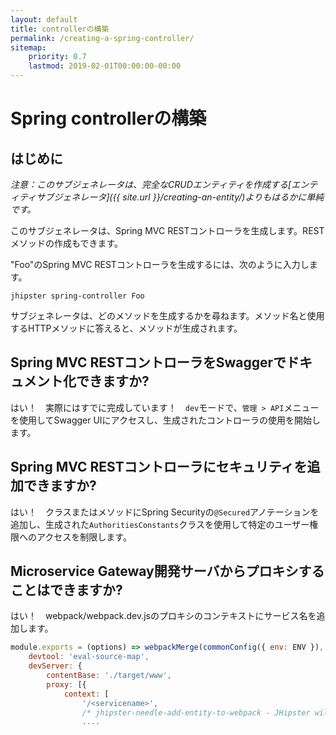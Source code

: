 ```yaml
---
layout: default
title: controllerの構築
permalink: /creating-a-spring-controller/
sitemap:
    priority: 0.7
    lastmod: 2019-02-01T00:00:00-00:00
---
```


# <i class="fa fa-bolt"></i> Spring controllerの構築

## はじめに

_注意：このサブジェネレータは、完全なCRUDエンティティを作成する[エンティティサブジェネレータ]({{ site.url }}/creating-an-entity/)よりもはるかに単純です。_

このサブジェネレータは、Spring MVC RESTコントローラを生成します。RESTメソッドの作成もできます。

"Foo"のSpring MVC RESTコントローラを生成するには、次のように入力します。

`jhipster spring-controller Foo`

サブジェネレータは、どのメソッドを生成するかを尋ねます。メソッド名と使用するHTTPメソッドに答えると、メソッドが生成されます。

## Spring MVC RESTコントローラをSwaggerでドキュメント化できますか?

はい！　実際にはすでに完成しています！　`dev`モードで、`管理 > API`メニューを使用してSwagger UIにアクセスし、生成されたコントローラの使用を開始します。

## Spring MVC RESTコントローラにセキュリティを追加できますか?

はい！　クラスまたはメソッドにSpring Securityの`@Secured`アノテーションを追加し、生成された`AuthoritiesConstants`クラスを使用して特定のユーザー権限へのアクセスを制限します。

## Microservice Gateway開発サーバからプロキシすることはできますか?

はい！　webpack/webpack.dev.jsのプロキシのコンテキストにサービス名を追加します。
```javascript
module.exports = (options) => webpackMerge(commonConfig({ env: ENV }), {
    devtool: 'eval-source-map',
    devServer: {
        contentBase: './target/www',
        proxy: [{
            context: [
                '/<servicename>',
                /* jhipster-needle-add-entity-to-webpack - JHipster will add entity api paths here */
                ....
```
